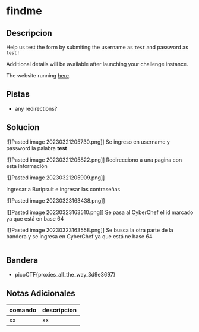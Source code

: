 # findme

## Descripcion
Help us test the form by submiting the username as `test` and password as `test!`

Additional details will be available after launching your challenge instance.

The website running [here](http://saturn.picoctf.net:57556/).

## Pistas
* any redirections?

## Solucion 
![[Pasted image 20230321205730.png]]
Se ingreso en username y password la palabra **test** 

![[Pasted image 20230321205822.png]]
Redirecciono a una pagina con esta información

![[Pasted image 20230321205909.png]]

Ingresar a Buripsuit e ingresar las contraseñas

![[Pasted image 20230323163438.png]]

![[Pasted image 20230323163510.png]]
Se pasa al CyberChef el id marcado ya que está en base 64

![[Pasted image 20230323163558.png]]
Se busca la otra parte de la bandera y se ingresa en CyberChef ya que está ne base 64

```bash
```
## Bandera
* picoCTF{proxies_all_the_way_3d9e3697}

## Notas Adicionales 
|comando|descripcion|
|---|---|
|xx|xx|
